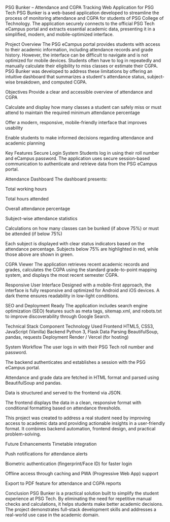 PSG Bunker – Attendance and CGPA Tracking Web Application for PSG Tech
PSG Bunker is a web-based application developed to streamline the process of monitoring attendance and CGPA for students of PSG College of Technology. The application securely connects to the official PSG Tech eCampus portal and extracts essential academic data, presenting it in a simplified, modern, and mobile-optimized interface.

Project Overview
The PSG eCampus portal provides students with access to their academic information, including attendance records and grade history. However, the interface can be difficult to navigate and is not optimized for mobile devices. Students often have to log in repeatedly and manually calculate their eligibility to miss classes or estimate their CGPA. PSG Bunker was developed to address these limitations by offering an intuitive dashboard that summarizes a student's attendance status, subject-wise breakdown, and computed CGPA.

Objectives
Provide a clear and accessible overview of attendance and CGPA

Calculate and display how many classes a student can safely miss or must attend to maintain the required minimum attendance percentage

Offer a modern, responsive, mobile-friendly interface that improves usability

Enable students to make informed decisions regarding attendance and academic planning

Key Features
Secure Login System
Students log in using their roll number and eCampus password. The application uses secure session-based communication to authenticate and retrieve data from the PSG eCampus portal.

Attendance Dashboard
The dashboard presents:

Total working hours

Total hours attended

Overall attendance percentage

Subject-wise attendance statistics

Calculations on how many classes can be bunked (if above 75%) or must be attended (if below 75%)

Each subject is displayed with clear status indicators based on the attendance percentage. Subjects below 75% are highlighted in red, while those above are shown in green.

CGPA Viewer
The application retrieves recent academic records and grades, calculates the CGPA using the standard grade-to-point mapping system, and displays the most recent semester CGPA.

Responsive User Interface
Designed with a mobile-first approach, the interface is fully responsive and optimized for Android and iOS devices. A dark theme ensures readability in low-light conditions.

SEO and Deployment Ready
The application includes search engine optimization (SEO) features such as meta tags, sitemap.xml, and robots.txt to improve discoverability through Google Search.

Technical Stack
Component	Technology Used
Frontend	HTML5, CSS3, JavaScript (Vanilla)
Backend	Python 3, Flask
Data Parsing	BeautifulSoup, pandas, requests
Deployment	Render / Vercel (for hosting)

System Workflow
The user logs in with their PSG Tech roll number and password.

The backend authenticates and establishes a session with the PSG eCampus portal.

Attendance and grade data are fetched in HTML format and parsed using BeautifulSoup and pandas.

Data is structured and served to the frontend via JSON.

The frontend displays the data in a clean, responsive format with conditional formatting based on attendance thresholds.

This project was created to address a real student need by improving access to academic data and providing actionable insights in a user-friendly format. It combines backend automation, frontend design, and practical problem-solving.

Future Enhancements
Timetable integration

Push notifications for attendance alerts

Biometric authentication (fingerprint/Face ID) for faster login

Offline access through caching and PWA (Progressive Web App) support

Export to PDF feature for attendance and CGPA reports

Conclusion
PSG Bunker is a practical solution built to simplify the student experience at PSG Tech. By eliminating the need for repetitive manual checks and calculations, it helps students make better academic decisions. The project demonstrates full-stack development skills and addresses a real-world use case in the academic domain.
